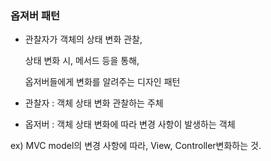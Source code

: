 

### 옵져버 패턴

- 관찰자가 객체의 상태 변화 관찰, 

  상태 변화 시, 메서드 등을 통해, 
  
  옵저버들에게 변화를 알려주는 디자인 패턴

- 관찰자 : 객체 상태 변화 관찰하는 주체
- 옵저버 : 객체 상태 변화에 따라 변경 사항이 발생하는 객체

ex) MVC model의 변경 사항에 따라, View, Controller변화하는 것.

 
